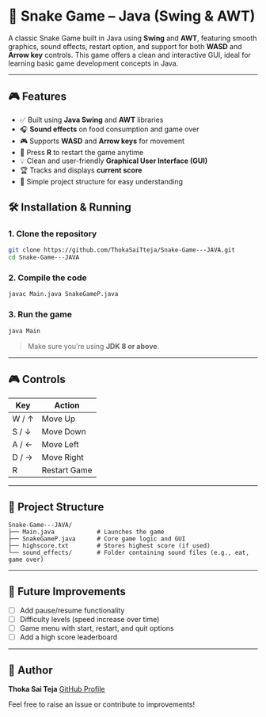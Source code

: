 
# 🐍 Snake Game – Java (Swing & AWT)

A classic Snake Game built in Java using **Swing** and **AWT**, featuring smooth graphics, sound effects, restart option, and support for both **WASD** and **Arrow key** controls. This game offers a clean and interactive GUI, ideal for learning basic game development concepts in Java.

---

## 🎮 Features

- ✅ Built using **Java Swing** and **AWT** libraries
- 🎧 **Sound effects** on food consumption and game over
- 🎮 Supports **WASD** and **Arrow keys** for movement
- 🔁 Press **R** to restart the game anytime
- 💡 Clean and user-friendly **Graphical User Interface (GUI)**
- 🏆 Tracks and displays **current score**
- 📁 Simple project structure for easy understanding



## 🛠️ Installation & Running

### 1. Clone the repository
```bash
git clone https://github.com/ThokaSaiTteja/Snake-Game---JAVA.git
cd Snake-Game---JAVA
````

### 2. Compile the code

```bash
javac Main.java SnakeGameP.java
```

### 3. Run the game

```bash
java Main
```

> Make sure you’re using **JDK 8 or above**.

---

## 🎮 Controls

| Key   | Action       |
| ----- | ------------ |
| W / ↑ | Move Up      |
| S / ↓ | Move Down    |
| A / ← | Move Left    |
| D / → | Move Right   |
| R     | Restart Game |

---

## 📁 Project Structure

```
Snake-Game---JAVA/
├── Main.java            # Launches the game
├── SnakeGameP.java      # Core game logic and GUI
├── highscore.txt        # Stores highest score (if used)
└── sound_effects/       # Folder containing sound files (e.g., eat, game over)
```

---

## 🚀 Future Improvements

* [ ] Add pause/resume functionality
* [ ] Difficulty levels (speed increase over time)
* [ ] Game menu with start, restart, and quit options
* [ ] Add a high score leaderboard

---


## 👤 Author

**Thoka Sai Teja**
[GitHub Profile](https://github.com/ThokaSaiTteja)

Feel free to raise an issue or contribute to improvements!
